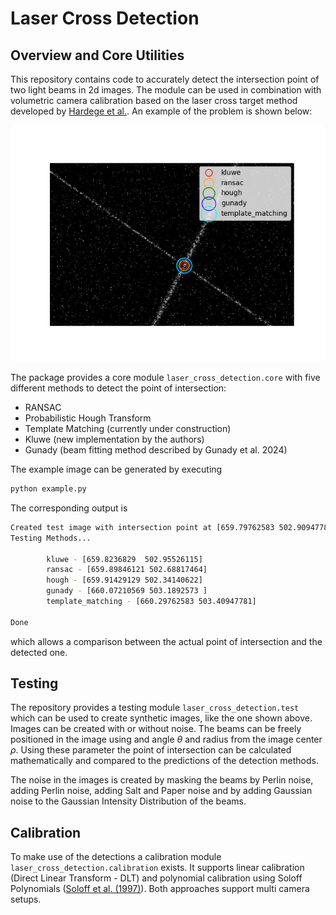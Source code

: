 # Laser Cross Detection

## Overview and Core Utilities
This repository contains code to accurately detect the intersection point of two light beams in 2d images. The module can be used in combination with volumetric camera calibration based on the laser cross target method developed by [Hardege et al.](https://doi.org/10.1007/s00348-023-03729-1). An example of the problem is shown below:

![](readme-figures/example_image.png)

The package provides a core module `laser_cross_detection.core` with five different methods to detect the point of intersection:

- RANSAC
- Probabilistic Hough Transform
- Template Matching (currently under construction)
- Kluwe (new implementation by the authors)
- Gunady (beam fitting method described by Gunady et al. 2024)

The example image can be generated by executing

```bash
python example.py
```
The corresponding output is

```bash
Created test image with intersection point at [659.79762583 502.90947781]
Testing Methods...

        kluwe - [659.8236829  502.95526115]
        ransac - [659.89846121 502.68817464]
        hough - [659.91429129 502.34140622]
        gunady - [660.07210569 503.1892573 ]
        template_matching - [660.29762583 503.40947781]

Done
```
which allows a comparison between the actual point of intersection and the detected one.

## Testing
The repository provides a testing module `laser_cross_detection.test` which can be used to create synthetic images, like the one shown above. Images can be created with or without noise. The beams can be freely positioned in the image using and angle $\theta$ and radius from the image center $\rho$. Using these parameter the point of intersection can be calculated mathematically and compared to the predictions of the detection methods.

The noise in the images is created by masking the beams by Perlin noise, adding Perlin noise, adding Salt and Paper noise and by adding Gaussian noise to the Gaussian Intensity Distribution of the beams.

## Calibration
To make use of the detections a calibration module `laser_cross_detection.calibration` exists. It supports linear calibration (Direct Linear Transform - DLT) and polynomial calibration using Soloff Polynomials ([Soloff et al. (1997)](https://doi.org/10.1088/0957-0233/8/12/008)). Both approaches support multi camera setups.